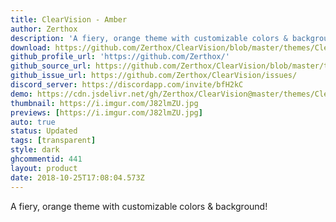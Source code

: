 ```yaml
---
title: ClearVision - Amber
author: Zerthox
description: 'A fiery, orange theme with customizable colors & background!'
download: https://github.com/Zerthox/ClearVision/blob/master/themes/ClearVision_Amber.theme.css
github_profile_url: 'https://github.com/Zerthox/'
github_source_url: https://github.com/Zerthox/ClearVision/blob/master/themes/ClearVision_Amber.theme.css
github_issue_url: https://github.com/Zerthox/ClearVision/issues/
discord_server: https://discordapp.com/invite/bfH2kC
demo: https://cdn.jsdelivr.net/gh/Zerthox/ClearVision@master/themes/ClearVision_Amber.theme.css
thumbnail: https://i.imgur.com/J82lmZU.jpg
previews: [https://i.imgur.com/J82lmZU.jpg]
auto: true
status: Updated
tags: [transparent]
style: dark
ghcommentid: 441
layout: product
date: 2018-10-25T17:08:04.573Z
---
```

A fiery, orange theme with customizable colors & background!